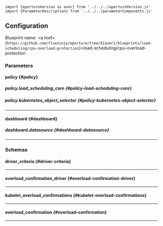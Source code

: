 <!-- Configuration Marker -->

```mdx-code-block
import {apertureVersion as aver} from '../../../apertureVersion.js'
import {ParameterDescription} from '../../../parameterComponents.js'
```

## Configuration

<!-- vale off -->

Blueprint name: <a
href={`https://github.com/fluxninja/aperture/tree/${aver}/blueprints/load-scheduling/cpu-overload-protection`}>load-scheduling/cpu-overload-protection</a>

<!-- vale on -->

### Parameters

<!-- vale off -->

#### policy {#policy}

<!-- vale on -->

<!-- vale off -->

<a id="policy-components"></a>

<ParameterDescription
    name='policy.components'
    description='List of additional circuit components.'
    type='Array of Object (aperture.spec.v1.Component)'
    reference='../../configuration/spec#component'
    value='[]'
/>

<!-- vale on -->

<!-- vale off -->

<a id="policy-policy-name"></a>

<ParameterDescription
    name='policy.policy_name'
    description='Name of the policy.'
    type='string'
    reference=''
    value='"__REQUIRED_FIELD__"'
/>

<!-- vale on -->

<!-- vale off -->

<a id="policy-resources"></a>

<ParameterDescription
    name='policy.resources'
    description='Additional resources.'
    type='Object (aperture.spec.v1.Resources)'
    reference='../../configuration/spec#resources'
    value='{"flow_control": {"classifiers": []}}'
/>

<!-- vale on -->

<!-- vale off -->

##### policy.load_scheduling_core {#policy-load-scheduling-core}

<!-- vale on -->

<!-- vale off -->

<a id="policy-load-scheduling-core-dry-run"></a>

<ParameterDescription
    name='policy.load_scheduling_core.dry_run'
    description='Default configuration for setting dry run mode on Load Scheduler. In dry run mode, the Load Scheduler acts as a passthrough and does not throttle flows. This config can be updated at runtime without restarting the policy.'
    type='Boolean'
    reference=''
    value='false'
/>

<!-- vale on -->

<!-- vale off -->

<a id="policy-load-scheduling-core-kubelet-overload-confirmations"></a>

<ParameterDescription
    name='policy.load_scheduling_core.kubelet_overload_confirmations'
    description='Overload confirmation signals from kubelet.'
    type='Object (kubelet_overload_confirmations)'
    reference='#kubelet-overload-confirmations'
    value='{}'
/>

<!-- vale on -->

<!-- vale off -->

<a id="policy-load-scheduling-core-overload-confirmations"></a>

<ParameterDescription
    name='policy.load_scheduling_core.overload_confirmations'
    description='List of overload confirmation criteria. Load scheduler can throttle flows when all of the specified overload confirmation criteria are met.'
    type='Array of Object (overload_confirmation)'
    reference='#overload-confirmation'
    value='[]'
/>

<!-- vale on -->

<!-- vale off -->

<a id="policy-load-scheduling-core-aiad-load-scheduler"></a>

<ParameterDescription
    name='policy.load_scheduling_core.aiad_load_scheduler'
    description='Parameters for AIMD throttling strategy.'
    type='Object (aperture.spec.v1.AIADLoadSchedulerParameters)'
    reference='../../configuration/spec#a-i-a-d-load-scheduler-parameters'
    value='{"alerter": {"alert_name": "AIAD Load Throttling Event"}, "load_multiplier_linear_decrement": 0.05, "load_multiplier_linear_increment": 0.025, "load_scheduler": {"selectors": [{"control_point": "__REQUIRED_FIELD__"}]}, "max_load_multiplier": 2, "min_load_multiplier": 0}'
/>

<!-- vale on -->

<!-- vale off -->

<a id="policy-load-scheduling-core-setpoint"></a>

<ParameterDescription
    name='policy.load_scheduling_core.setpoint'
    description='Setpoint.'
    type='Number (double)'
    reference=''
    value='"__REQUIRED_FIELD__"'
/>

<!-- vale on -->

<!-- vale off -->

##### policy.kubernetes_object_selector {#policy-kubernetes-object-selector}

<!-- vale on -->

<!-- vale off -->

<a id="policy-kubernetes-object-selector-api-version"></a>

<ParameterDescription
    name='policy.kubernetes_object_selector.api_version'
    description='API version of the object to protect.'
    type='string'
    reference=''
    value='"apps/v1"'
/>

<!-- vale on -->

<!-- vale off -->

<a id="policy-kubernetes-object-selector-kind"></a>

<ParameterDescription
    name='policy.kubernetes_object_selector.kind'
    description='Kind of the object to protect.'
    type='string'
    reference=''
    value='"Deployment"'
/>

<!-- vale on -->

<!-- vale off -->

<a id="policy-kubernetes-object-selector-name"></a>

<ParameterDescription
    name='policy.kubernetes_object_selector.name'
    description='Name of the object to protect.'
    type='string'
    reference=''
    value='"__REQUIRED_FIELD__"'
/>

<!-- vale on -->

<!-- vale off -->

<a id="policy-kubernetes-object-selector-namespace"></a>

<ParameterDescription
    name='policy.kubernetes_object_selector.namespace'
    description='Namespace of the object to protect.'
    type='string'
    reference=''
    value='"__REQUIRED_FIELD__"'
/>

<!-- vale on -->

---

<!-- vale off -->

#### dashboard {#dashboard}

<!-- vale on -->

<!-- vale off -->

<a id="dashboard-extra-filters"></a>

<ParameterDescription
    name='dashboard.extra_filters'
    description='Additional filters to pass to each query to Grafana datasource.'
    type='Object (map[string]string)'
    reference='#map-string-string'
    value='{}'
/>

<!-- vale on -->

<!-- vale off -->

<a id="dashboard-refresh-interval"></a>

<ParameterDescription
    name='dashboard.refresh_interval'
    description='Refresh interval for dashboard panels.'
    type='string'
    reference=''
    value='"15s"'
/>

<!-- vale on -->

<!-- vale off -->

<a id="dashboard-time-from"></a>

<ParameterDescription
    name='dashboard.time_from'
    description='From time of dashboard.'
    type='string'
    reference=''
    value='"now-15m"'
/>

<!-- vale on -->

<!-- vale off -->

<a id="dashboard-time-to"></a>

<ParameterDescription
    name='dashboard.time_to'
    description='To time of dashboard.'
    type='string'
    reference=''
    value='"now"'
/>

<!-- vale on -->

<!-- vale off -->

<a id="dashboard-title"></a>

<ParameterDescription
    name='dashboard.title'
    description='Name of the main dashboard.'
    type='string'
    reference=''
    value='"Aperture Service Protection for CPU Overload"'
/>

<!-- vale on -->

<!-- vale off -->

##### dashboard.datasource {#dashboard-datasource}

<!-- vale on -->

<!-- vale off -->

<a id="dashboard-datasource-filter-regex"></a>

<ParameterDescription
    name='dashboard.datasource.filter_regex'
    description='Datasource filter regex.'
    type='string'
    reference=''
    value='""'
/>

<!-- vale on -->

<!-- vale off -->

<a id="dashboard-datasource-name"></a>

<ParameterDescription
    name='dashboard.datasource.name'
    description='Datasource name.'
    type='string'
    reference=''
    value='"$datasource"'
/>

<!-- vale on -->

---

### Schemas

<!-- vale off -->

#### driver_criteria {#driver-criteria}

<!-- vale on -->

<!-- vale off -->

<a id="driver-criteria-enabled"></a>

<ParameterDescription
    name='enabled'
    description='Enables the driver.'
    type='Boolean'
    reference=''
    value='"__REQUIRED_FIELD__"'
/>

<!-- vale on -->

<!-- vale off -->

<a id="driver-criteria-threshold"></a>

<ParameterDescription
    name='threshold'
    description='Threshold for the driver.'
    type='Number (double)'
    reference=''
    value='"__REQUIRED_FIELD__"'
/>

<!-- vale on -->

---

<!-- vale off -->

#### overload_confirmation_driver {#overload-confirmation-driver}

<!-- vale on -->

<!-- vale off -->

<a id="overload-confirmation-driver-pod-cpu"></a>

<ParameterDescription
    name='pod_cpu'
    description='The driver for using CPU usage as overload confirmation.'
    type='Object (driver_criteria)'
    reference='#driver-criteria'
    value='{}'
/>

<!-- vale on -->

<!-- vale off -->

<a id="overload-confirmation-driver-pod-memory"></a>

<ParameterDescription
    name='pod_memory'
    description='The driver for using memory usage as overload confirmation.'
    type='Object (driver_criteria)'
    reference='#driver-criteria'
    value='{}'
/>

<!-- vale on -->

---

<!-- vale off -->

#### kubelet_overload_confirmations {#kubelet-overload-confirmations}

<!-- vale on -->

<!-- vale off -->

<a id="kubelet-overload-confirmations-criteria"></a>

<ParameterDescription
    name='criteria'
    description='Criteria for overload confirmation.'
    type='Object (overload_confirmation_driver)'
    reference='#overload-confirmation-driver'
    value='"__REQUIRED_FIELD__"'
/>

<!-- vale on -->

<!-- vale off -->

<a id="kubelet-overload-confirmations-infra-context"></a>

<ParameterDescription
    name='infra_context'
    description='Kubernetes selector for scraping metrics.'
    type='Object (aperture.spec.v1.KubernetesObjectSelector)'
    reference='../../configuration/spec#kubernetes-object-selector'
    value='"__REQUIRED_FIELD__"'
/>

<!-- vale on -->

---

<!-- vale off -->

#### overload_confirmation {#overload-confirmation}

<!-- vale on -->

<!-- vale off -->

<a id="overload-confirmation-operator"></a>

<ParameterDescription
    name='operator'
    description='The operator for the overload confirmation criteria. oneof: `gt | lt | gte | lte | eq | neq`'
    type='string'
    reference=''
    value='null'
/>

<!-- vale on -->

<!-- vale off -->

<a id="overload-confirmation-query-string"></a>

<ParameterDescription
    name='query_string'
    description='The Prometheus query to be run. Must return a scalar or a vector with a single element.'
    type='string'
    reference=''
    value='null'
/>

<!-- vale on -->

<!-- vale off -->

<a id="overload-confirmation-threshold"></a>

<ParameterDescription
    name='threshold'
    description='The threshold for the overload confirmation criteria.'
    type='Number (double)'
    reference=''
    value='null'
/>

<!-- vale on -->

---
